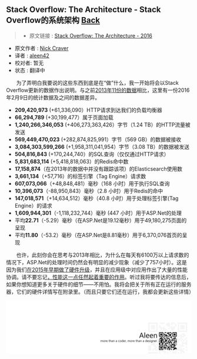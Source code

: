 ## Stack Overflow: The Architecture - Stack Overflow的系统架构 [**Back**](./../translation.md)

> * 原文链接 : [Stack Overflow: The Architecture - 2016](http://nickcraver.com/blog/2016/02/17/stack-overflow-the-architecture-2016-edition/)
* 原文作者 : [Nick Craver](https://github.com/NickCraver)
* 译者 : [aleen42](https://github.com/aleen42) 
* 校对者: 暂无
* 状态 :  翻译中

&#160; &#160; &#160; &#160;为了弄明白我要说的这些东西到底是在“做”什么，我一开始将会以Stack Overflow更新的数据作出说明。与之前[2013年11份的数据](http://nickcraver.com/blog/2013/11/22/what-it-takes-to-run-stack-overflow/)相比，这里有一份2016年2月9日的统计数据及之间的数据差异。
- **209,420,973** (+61,336,090）HTTP请求到达我们的负载均衡器
- **66,294,789** (+30,199,477）属于页面加载
- **1,240,266,346,053** (+406,273,363,426）字节（1.24 TB）的HTTP流量被发送
- **569,449,470,023** (+282,874,825,991）字节（569 GB）的数据被接收
- **3,084,303,599,266** (+1,958,311,041,954）字节（3.08 TB）的数据被发送
- **504,816,843** (+170,244,740）的SQL查询（仅仅通过HTTP请求）
- **5,831,683,114** (+5,418,818,063）的Redis命中数
- **17,158,874**（在2013年的数据中并没有跟踪该项）的Elasticsearch使用数
- **3,661,134**（+57,716）的标签引擎（Tag Engine）请求数
- **607,073,066**（+48,848,481）毫秒（168 小时）用于执行SQL查询
- **10,396,073**（-88,950,843）毫秒（2.8 小时）用于Redis的命中
- **147,018,571**（+14,634,512）毫秒（40.8 小时）用于处理标签引擎(Tag Engine）的请求
- **1,609,944,301**（-1,118,232,744）毫秒 (447 小时）用于ASP.Net的处理
- 平均**22.71**（-5.29）毫秒（在ASP.Net是19.12毫秒）用于49,180,275页面的呈现
- 平均**11.80**（-53.2）毫秒（在ASP.Net是8.81毫秒）用于6,370,076首页的呈现

&#160; &#160; &#160; &#160;也许，此刻你会在思考与2013年相比，为什么在每天有6100万以上请求数的情况下，ASP.Net的处理时间仍然会有明显的减少现象（减少了757小时）。这是因为我们[在2015年早期做了硬件升级](http://blog.serverfault.com/2015/03/05/how-we-upgrade-a-live-data-center/)，并且在应用级中对应用作出了大量的性能协调。请不要忘记[，性能这一点任然起着重要的作用](http://www.codinghorror.com/blog/2011/06/performance-is-a-feature.html)。听过我将要传达的信息后，如果你想知道更多关于硬件的细节——不用怕。我将会把关于所有正在运行的服务器，它们的硬件详情写在附录里。（而且只要它们还在运行，我都会更新这些详情）

<a href="http://aleen42.github.io/" target="_blank" ><img src="./../../pic/tail.gif"></a>
